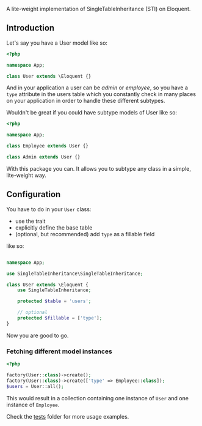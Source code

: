 A lite-weight implementation of SingleTableInheritance (STI) on Eloquent.

## Introduction

Let's say you have a User model like so:

```php
<?php

namespace App;

class User extends \Eloquent {}

```

And in your application a user can be _admin_ or _employee_, so you have a `type` attribute in the users
table which you constantly check in many places on your application in order to handle these different subtypes.

Wouldn't be great if you could have subtype models of User like so:

```php
<?php

namespace App;

class Employee extends User {}

class Admin extends User {}
```

With this package you can. It allows you to subtype any class in a simple, lite-weight way.

## Configuration

You have to do in your `User` class:

* use the trait
* explicitly define the base table
* (optional, but recommended) add `type` as a fillable field

like so:

```php

namespace App;

use SingleTableInheritance\SingleTableInheritance;

class User extends \Eloquent {
    use SingleTableInheritance;

    protected $table = 'users';

    // optional
    protected $fillable = ['type'];
}

```

Now you are good to go.

### Fetching different model instances

```php
<?php

factory(User::class)->create();
factory(User::class)->create(['type' => Employee::class]);
$users = User::all();
```

This would result in a collection containing one instance of `User` and one instance of `Employee`.

Check the [tests](tests/) folder for more usage examples.